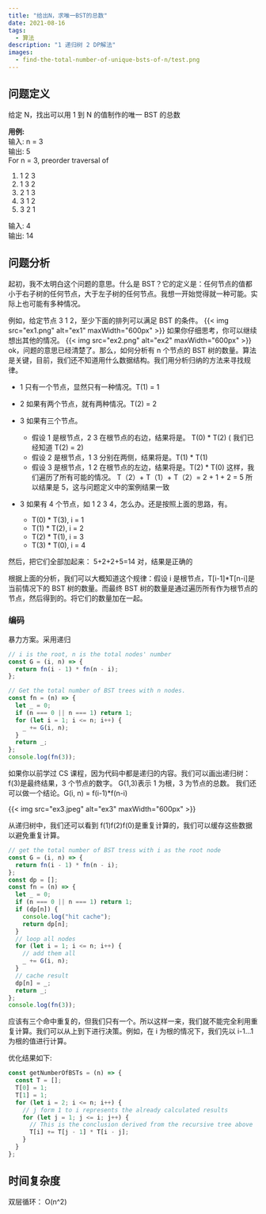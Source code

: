 ```yaml
---
title: "给出N，求唯一BST的总数"
date: 2021-08-16
tags:
  - 算法
description: "1 递归树 2 DP解法"
images:
  - find-the-total-number-of-unique-bsts-of-n/test.png
---
```


## 问题定义

给定 N，找出可以用 1 到 N 的值制作的唯一 BST 的总数

**用例:**  
输入: n = 3  
输出: 5  
For n = 3, preorder traversal of

1. 1 2 3
2. 1 3 2
3. 2 1 3
4. 3 1 2
5. 3 2 1

输入: 4  
输出: 14

## 问题分析

起初，我不太明白这个问题的意思。什么是 BST？它的定义是：任何节点的值都小于右子树的任何节点，大于左子树的任何节点。我想一开始觉得就一种可能。实际上也可能有多种情况。

例如，给定节点 3 1 2，至少下面的排列可以满足 BST 的条件。 {{< img src="ex1.png" alt="ex1" maxWidth="600px" >}} 如果你仔细思考，你可以继续想出其他的情况。 {{< img src="ex2.png" alt="ex2" maxWidth="600px" >}}
ok，问题的意思已经清楚了。那么，如何分析有 n 个节点的 BST 树的数量。算法是关键，目前，我们还不知道用什么数据结构。我们用分析归纳的方法来寻找规律。

- 1 只有一个节点，显然只有一种情况。T(1) = 1
- 2 如果有两个节点，就有两种情况。T(2) = 2
- 3 如果有三个节点。

  - 假设 1 是根节点，2 3 在根节点的右边，结果将是。 T(0) \* T(2) ( 我们已经知道 T(2) = 2)
  - 假设 2 是根节点，1 3 分别在两侧，结果将是。T(1) \* T(1)
  - 假设 3 是根节点，1 2 在根节点的左边，结果将是。T(2) \* T(0)
    这样，我们遍历了所有可能的情况。 T（2）+ T（1）+ T（2）= 2 + 1 + 2 = 5
    所以结果是 5，这与问题定义中的案例结果一致

- 3 如果有 4 个节点，如 1 2 3 4，怎么办。还是按照上面的思路，有。
  - T(0) \* T(3), i = 1
  - T(1) \* T(2), i = 2
  - T(2) \* T(1), i = 3
  - T(3) \* T(0), i = 4

然后，把它们全部加起来： 5+2+2+5=14 对，结果是正确的

根据上面的分析，我们可以大概知道这个规律：假设 i 是根节点，T[i-1]\*T[n-i]是当前情况下的 BST 树的数量。而最终 BST 树的数量是通过遍历所有作为根节点的节点，然后得到的。将它们的数量加在一起。

### 编码

暴力方案。采用递归

```javascript
// i is the root, n is the total nodes' number
const G = (i, n) => {
  return fn(i - 1) * fn(n - i);
};

// Get the total number of BST trees with n nodes.
const fn = (n) => {
  let _ = 0;
  if (n === 0 || n === 1) return 1;
  for (let i = 1; i <= n; i++) {
    _ += G(i, n);
  }
  return _;
};
console.log(fn(3));
```

如果你以前学过 CS 课程，因为代码中都是递归的内容。我们可以画出递归树：f(3)是最终结果，3 个节点的数字。 G(1,3)表示 1 为根，3 为节点的总数。
我们还可以做一个结论。G(i, n) = f(i-1)\*f(n-i)

{{< img src="ex3.jpeg" alt="ex3" maxWidth="600px" >}}

从递归树中，我们还可以看到 f(1)f(2)f(0)是重复计算的，我们可以缓存这些数据以避免重复计算。

```js
// get the total number of BST tress with i as the root node
const G = (i, n) => {
  return fn(i - 1) * fn(n - i);
};
const dp = [];
const fn = (n) => {
  let _ = 0;
  if (n === 0 || n === 1) return 1;
  if (dp[n]) {
    console.log("hit cache");
    return dp[n];
  }
  // loop all nodes
  for (let i = 1; i <= n; i++) {
    // add them all
    _ += G(i, n);
  }
  // cache result
  dp[n] = _;
  return _;
};
console.log(fn(3));
```

应该有三个命中重复的，但我们只有一个。所以这样一来，我们就不能完全利用重复计算。我们可以从上到下进行决策。例如，在 i 为根的情况下，我们先以 i-1...1 为根的值进行计算。

优化结果如下:

```js
const getNumberOfBSTs = (n) => {
  const T = [];
  T[0] = 1;
  T[1] = 1;
  for (let i = 2; i <= n; i++) {
    // j form 1 to i represents the already calculated results
    for (let j = 1; j <= i; j++) {
      // This is the conclusion derived from the recursive tree above
      T[i] += T[j - 1] * T[i - j];
    }
  }
};
```

## 时间复杂度

双层循环： O(n^2)
